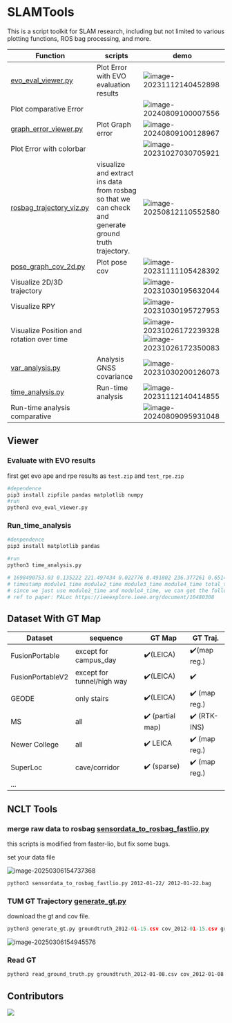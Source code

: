 # SLAMTools

This is a script toolkit for SLAM research, including but not limited to various plotting functions, ROS bag processing, and more.

| Function                                                     | scripts                                                      | demo                                                         |
| ------------------------------------------------------------ | ------------------------------------------------------------ | ------------------------------------------------------------ |
| [evo_eval_viewer.py](Evaluation/EVO/evo_eval_viewer.py)      | Plot Error with EVO evaluation results                       | ![image-20231112140452898](./README/image-20231112140452898.png) |
| Plot comparative Error                                       |                                                              | ![image-20240809100007556](./README/image-20240809100007556.png) |
| [graph_error_viewer.py](Ms_mapping/graph_error_viewer.py)    | Plot Graph error                                             | ![image-20240809100128967](./README/image-20240809100128967.png) |
| Plot Error with colorbar                                     |                                                              | ![image-20231027030705921](./README/image-20231027030705921.png) |
| [rosbag_trajectory_viz.py](RTK_GT_Extractor/nclt_style/rosbag_trajectory_viz.py) | visualize and extract ins data from rosbag so that we can check and generate ground truth trajectory. | ![image-20250812110552580](README/image-20250812110552580.png) |
| [pose_graph_cov_2d.py](COV/pose_graph_cov_2d.py)             | Plot pose cov                                                | ![image-20231111105428392](./README/image-20231111105428392.png) |
| Visualize 2D/3D trajectory                                   |                                                              | ![image-20231030195632044](./README/image-20231030195632044.png) |
| Visualize RPY                                                |                                                              | ![image-20231030195727953](./README/image-20231030195727953.png) |
| Visualize Position and rotation over time                    |                                                              | ![image-20231026172239328](README/image-20231026172239328.png)![image-20231026172350083](README/image-20231026172350083.png) |
| [var_analysis.py](RTK_GT_Extractor/var_analysis.py)          | Analysis GNSS covariance                                     | ![image-20231030200126073](./README/image-20231030200126073.png) |
| [time_analysis.py](Run_Time_analysis/time_analysis.py)       | Run-time  analysis                                           | ![image-20231112140414855](./README/image-20231112140414855.png) |
| Run-time analysis comparative                                |                                                              | ![image-20240809095931048](./README/image-20240809095931048.png) |





## Viewer

### Evaluate with EVO results

first get evo ape and rpe results as `test.zip` and `test_rpe.zip`

```python
#dependence
pip3 install zipfile pandas matplotlib numpy
#run
python3 evo_eval_viewer.py
```

### Run_time_analysis

```python
#denpendence
pip3 install matplotlib pandas

#run
python3 time_analysis.py

# 1698490753.03 0.135222 221.497434 0.022776 0.491802 236.377261 0.651435 1194.924191 0.132663 3.51924 0
# timestamp module1_time module2_time module3_time module4_time total_time module1_total_time module2_total_time module13_tota_time module4_total_time 
# since we just use module2_time and module4_time, we can get the following figure.
# ref to paper: PALoc https://ieeexplore.ieee.org/document/10480308
```

## Dataset With GT Map

| Dataset          | sequence                   | GT Map                           | GT Traj.                      |
| ---------------- | -------------------------- | -------------------------------- | ----------------------------- |
| FusionPortable   | except for campus_day      | :heavy_check_mark:(LEICA)​        | :heavy_check_mark:(map reg.)  |
| FusionPortableV2 | except for tunnel/high way | :heavy_check_mark:(LEICA)        | :heavy_check_mark:            |
| GEODE            | only stairs                | :heavy_check_mark:(LEICA)        | :heavy_check_mark: (map reg.) |
| MS               | all                        | :heavy_check_mark: (partial map) | :heavy_check_mark: (RTK-INS)  |
| Newer College    | all                        | :heavy_check_mark: LEICA         | :heavy_check_mark: (map reg.) |
| SuperLoc         | cave/corridor              | :heavy_check_mark: (sparse)      | :heavy_check_mark: (map reg.) |
| ...              |                            |                                  |                               |

## NCLT Tools

### merge raw data to rosbag  [sensordata_to_rosbag_fastlio.py](nclt/sensordata_to_rosbag_fastlio.py) 

this scripts is modified from faster-lio, but fix some bugs.

set your data file

![image-20250306154737368](./README/image-20250306154737368.png)

```bash
python3 sensordata_to_rosbag_fastlio.py 2012-01-22/ 2012-01-22.bag
```

### TUM GT Trajectory  [generate_gt.py](nclt/generate_gt.py) 

download the gt and cov file.

```python
python3 generate_gt.py groundtruth_2012-01-15.csv cov_2012-01-15.csv groundtruth_2012-01-15-tum.txt
```

![image-20250306154945576](./README/image-20250306154945576.png)

### Read GT

```bash
python3 read_ground_truth.py groundtruth_2012-01-08.csv cov_2012-01-08.csv
```



## Contributors

<a href="https://github.com/JokerJohn/SLAMTools/graphs/contributors">
  <img src="https://contrib.rocks/image?repo=JokerJohn/SLAMTools" />
</a>
